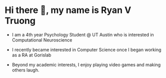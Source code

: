 # Hi there 👋, my name is **Ryan V Truong** #

 - I am a 4th year Psychology Student @ UT Austin who is interested in Computational Neuroscience

 - I recently became interested in Computer Science once I began working as a RA at Gorislab 

 - Beyond my academic interests, I enjoy playing video games and making others laugh. 

    



<!--
**heyodogo1/heyodogo1** is a ✨ _special_ ✨ repository because its `README.md` (this file) appears on your GitHub profile.

Here are some ideas to get you started:

- 🔭 I’m currently working on ...
- 🌱 I’m currently learning ...
- 👯 I’m looking to collaborate on ...
- 🤔 I’m looking for help with ...
- 💬 Ask me about ...
- 📫 How to reach me: ...
- 😄 Pronouns: ...
- ⚡ Fun fact: ...
-->
